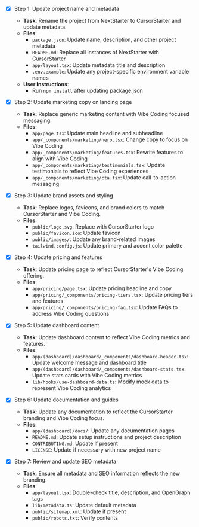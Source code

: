 - [x] Step 1: Update project name and metadata
  - **Task**: Rename the project from NextStarter to CursorStarter and update metadata.
  - **Files**:
    - `package.json`: Update name, description, and other project metadata
    - `README.md`: Replace all instances of NextStarter with CursorStarter
    - `app/layout.tsx`: Update metadata title and description
    - `.env.example`: Update any project-specific environment variable names
  - **User Instructions**: 
    - Run `npm install` after updating package.json

- [x] Step 2: Update marketing copy on landing page
  - **Task**: Replace generic marketing content with Vibe Coding focused messaging.
  - **Files**:
    - `app/page.tsx`: Update main headline and subheadline
    - `app/_components/marketing/hero.tsx`: Change copy to focus on Vibe Coding
    - `app/_components/marketing/features.tsx`: Rewrite features to align with Vibe Coding
    - `app/_components/marketing/testimonials.tsx`: Update testimonials to reflect Vibe Coding experiences
    - `app/_components/marketing/cta.tsx`: Update call-to-action messaging

- [x] Step 3: Update brand assets and styling
  - **Task**: Replace logos, favicons, and brand colors to match CursorStarter and Vibe Coding.
  - **Files**:
    - `public/logo.svg`: Replace with CursorStarter logo
    - `public/favicon.ico`: Update favicon
    - `public/images/`: Update any brand-related images
    - `tailwind.config.js`: Update primary and accent color palette

- [x] Step 4: Update pricing and features
  - **Task**: Update pricing page to reflect CursorStarter's Vibe Coding offering.
  - **Files**:
    - `app/pricing/page.tsx`: Update pricing headline and copy
    - `app/pricing/_components/pricing-tiers.tsx`: Update pricing tiers and features
    - `app/pricing/_components/pricing-faq.tsx`: Update FAQs to address Vibe Coding questions

- [x] Step 5: Update dashboard content
  - **Task**: Update dashboard content to reflect Vibe Coding metrics and features.
  - **Files**:
    - `app/(dashboard)/dashboard/_components/dashboard-header.tsx`: Update welcome message and dashboard title
    - `app/(dashboard)/dashboard/_components/dashboard-stats.tsx`: Update stats cards with Vibe Coding metrics
    - `lib/hooks/use-dashboard-data.ts`: Modify mock data to represent Vibe Coding analytics

- [x] Step 6: Update documentation and guides
  - **Task**: Update any documentation to reflect the CursorStarter branding and Vibe Coding focus.
  - **Files**:
    - `app/(dashboard)/docs/`: Update any documentation pages
    - `README.md`: Update setup instructions and project description
    - `CONTRIBUTING.md`: Update if present
    - `LICENSE`: Update if necessary with new project name

- [x] Step 7: Review and update SEO metadata
  - **Task**: Ensure all metadata and SEO information reflects the new branding.
  - **Files**:
    - `app/layout.tsx`: Double-check title, description, and OpenGraph tags
    - `lib/metadata.ts`: Update default metadata
    - `public/sitemap.xml`: Update if present
    - `public/robots.txt`: Verify contents